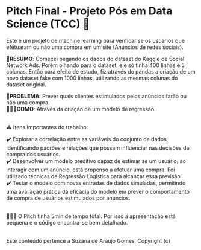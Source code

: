 
# Pitch Final - Projeto Pós em Data Science (TCC) 🎯

Este é um projeto de machine learning para verificar se os usuários que efetuaram ou não uma compra em um site (Anúncios de redes sociais).

📜**RESUMO**: Comecei pegando os dados do dataset do Kaggle de Social Network Ads. Porém olhando para o dataset, ele só tinha 400 linhas e 5 colunas. Então para efeito de estudo, fiz através do pandas a criação de um novo dataset fake com 1000 linhas, utilizando as mesmas colunas do dataset original.<br>

🚩**PROBLEMA**: Prever quais clientes estimulados pelos anúncios farão ou não uma compra.<br>
💁🏻‍♀️**COMO**: Através da criação de um modelo de regressão.

<br>⚠️ Itens Importantes do trabalho:

✔️ Explorar a correlação entre as variáveis do conjunto de dados, identificando padrões e relações que possam influenciar nas decisões de compra dos usuários.<br>
✔️ Desenvolver um modelo preditivo capaz de estimar se um usuário, ao interagir com um anúncio, está propenso a efetuar uma compra. Foi utilizado técnicas de Regressão Logística para alcançar essa previsão.<br>
✔️ Testar o modelo com novas entradas de dados simuladas, permitindo uma avaliação prática da eficácia do modelo em prever o comportamento de compra de usuários estimulados por anúncios.<br>

<br>👩🏼‍💻 O Pitch tinha 5min de tempo total. Por isso a apresentação está pequena e o código encontra-se bem detalhado.

<br>
Este conteúdo pertence a Suzana de Araujo Gomes. Copyright (c)
